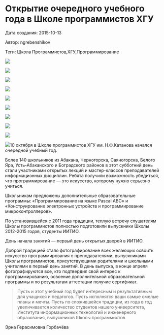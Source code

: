 # Открытие очередного учебного года в Школе программистов ХГУ

Дата создания: 2015-10-13

Автор: ngrebenshikov

Теги: Школа Программистов,ХГУ,Программирование

 ![](../images/c0c1716787.jpg)

 ![](../images/1824e8badb.jpg)

 ![](../images/650cb9fbf2.jpg)

 ![](../images/3bf3973355.jpg)

 ![](../images/cf04b879a7.jpg)

 ![](../images/9cf7b3aced.jpg)

 ![](../images/688d6c2bfa.jpg)

 ![](../images/026d7db45f.jpg)

 ![](../images/6c46f53c55.jpg)

 ![](../images/0e81240194.jpg)10 октября в Школе программистов ХГУ им. Н.Ф.Катанова начался очередной учебный год.  
  
Более 140 школьников из Абакана, Черногорска, Саяногорска, Белого Яра, Усть-Абаканского и Боградского районов в этот субботний день стали участниками открытых лекций и мастер-классов преподавателей информационных дисциплин. Ребята получили возможность убедиться, что программирование — это искусство, которому нужно серьезно учиться.  
  
Школьникам предложены дополнительные образовательные программы: «Программирование на языке Pascal ABC» и «Конструирование электронных устройств и программирование микроконтроллеров».  
  
По установившейся с 2011 года традиции, теплую встречу слушателям Школы программистов полностью подготовили выпускники Школы 2012-2015 годов, студенты ИИТИО.   
  
День начала занятий — первый день открытых дверей в ИИТИО.   
  
Доброй традицией стало фотографирование всех желающих освоить искусство программирования с преподавателями, выпускниками Школы программистов, присутствующими родителями и школьными учителями в первый день занятий. В день выпуска, в конце апреля фотографируются все, кто подтвердил свой интерес к программированию, освоение дополнительной образовательной программы и по результатам аттестации получис сертификат.

> Пусть и этот учебный год будет интересным и результативным для учащихся и педагогов. Пусть исполнятся ваши самые смелые планы и мечты. Пусть по сложившейся традиции, из года в год увеличивается количество студентов нашего университета, Института информационных технологий и инженерного образования, выпускников Школы программистов.

  
Эрна Герасимовна Горбачёва